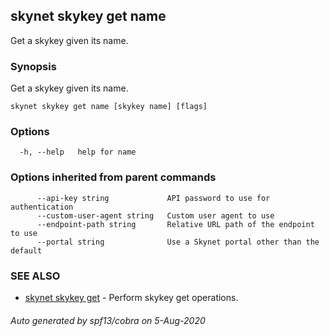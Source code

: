 ## skynet skykey get name

Get a skykey given its name.

### Synopsis

Get a skykey given its name.

```
skynet skykey get name [skykey name] [flags]
```

### Options

```
  -h, --help   help for name
```

### Options inherited from parent commands

```
      --api-key string             API password to use for authentication
      --custom-user-agent string   Custom user agent to use
      --endpoint-path string       Relative URL path of the endpoint to use
      --portal string              Use a Skynet portal other than the default
```

### SEE ALSO

* [skynet skykey get](skynet_skykey_get.md)	 - Perform skykey get operations.

###### Auto generated by spf13/cobra on 5-Aug-2020
